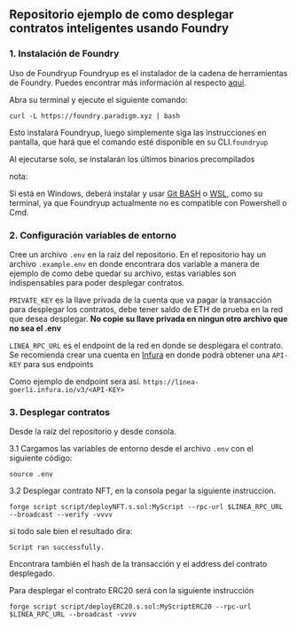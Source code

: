 ## Repositorio ejemplo de como desplegar contratos inteligentes usando Foundry ## 

### 1. Instalación de Foundry ###

Uso de Foundryup
Foundryup es el instalador de la cadena de herramientas de Foundry. Puedes encontrar más información al respecto [aquí](https://github.com/foundry-rs/foundry/blob/master/foundryup/README.md).

Abra su terminal y ejecute el siguiente comando:

`curl -L https://foundry.paradigm.xyz | bash`

Esto instalará Foundryup, luego simplemente siga las instrucciones en pantalla, que hará que el comando esté disponible en su CLI.`foundryup`

Al ejecutarse solo, se instalarán los últimos binarios precompilados 

nota:

Si está en Windows, deberá instalar y usar [Git BASH](https://gitforwindows.org/) o [WSL](https://learn.microsoft.com/en-us/windows/wsl/install), como su terminal, ya que Foundryup actualmente no es compatible con Powershell o Cmd.

### 2. Configuración variables de entorno

Cree un archivo `.env` en la raíz del repositorio. En el repositorio hay un archivo `.example.env` en donde encontrara dos variable a manera de ejemplo de como debe quedar su archivo, estas variables son indispensables para poder desplegar contratos.

`PRIVATE_KEY` es la llave privada de la cuenta que va pagar la transacción para desplegar los contratos, debe tener saldo de ETH de prueba en la red que desea desplegar. **No copie su llave privada en ningun otro archivo que no sea el .env**

`LINEA_RPC_URL` es el endpoint de la red en donde se desplegara el contrato. Se recomienda crear una cuenta en [Infura](https://www.infura.io/) en donde podrá obtener una `API-KEY` para sus endpoints

Como ejemplo de endpoint sera asi.
`https://linea-goerli.infura.io/v3/<API-KEY>`

### 3. Desplegar contratos

Desde la raíz del repositorio y desde consola.

3.1 Cargamos las variables de entorno desde el archivo `.env` con el siguiente código:

`source .env`

3.2 Desplegar contrato NFT, en la consola pegar la siguiente instruccion.

`forge script script/deployNFT.s.sol:MyScript --rpc-url $LINEA_RPC_URL --broadcast --verify -vvvv`

si todo sale bien el resultado dira:

`Script ran successfully.`

Encontrara también el hash de la transacción y el address del contrato desplegado. 

Para desplegar el contrato ERC20 será con la siguiente instrucción

`forge script script/deployERC20.s.sol:MyScriptERC20 --rpc-url $LINEA_RPC_URL --broadcast -vvvv`

